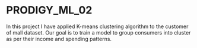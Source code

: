 # PRODIGY_ML_02
In this project I have applied K-means clustering algorithm to the customer of mall dataset. Our goal is to train a model to group consumers into cluster as per their income and spending patterns. 
